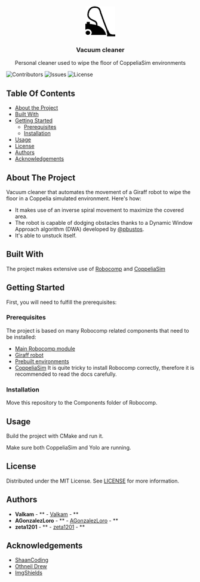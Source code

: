 <br/>
<p align="center">
  <a href="https://github.com/Valkam-Git/Coppelia-Vacuum-Cleaner">
    <img src="images/logo.png" alt="Logo" width="80" height="80">
  </a>

  <h3 align="center">Vacuum cleaner</h3>

  <p align="center">
    Personal cleaner used to wipe the floor of CoppeliaSim environments
  </p>
</p>

![Contributors](https://img.shields.io/github/contributors/Valkam-Git/Coppelia-Vacuum-Cleaner?color=dark-green) ![Issues](https://img.shields.io/github/issues/Valkam-Git/Coppelia-Vacuum-Cleaner) ![License](https://img.shields.io/github/license/Valkam-Git/Coppelia-Vacuum-Cleaner) 

## Table Of Contents

* [About the Project](#about-the-project)
* [Built With](#built-with)
* [Getting Started](#getting-started)
  * [Prerequisites](#prerequisites)
  * [Installation](#installation)
* [Usage](#usage)
* [License](#license)
* [Authors](#authors)
* [Acknowledgements](#acknowledgements)

## About The Project

Vacuum cleaner that automates the movement of a Giraff robot to wipe the floor in a Coppelia simulated environment.
Here's how:

* It makes use of an inverse spiral movement to maximize the covered area.
* The robot is capable of dodging obstacles thanks to a Dynamic Window Approach algorithm (DWA) developed by [@pbustos](https://github.com/pbustos).
* It's able to unstuck itself.

## Built With

The project makes extensive use of [Robocomp](https://github.com/robocomp/robocomp) and [CoppeliaSim](https://www.coppeliarobotics.com/)

## Getting Started

First, you will need to fulfill the prerequisites:

### Prerequisites

The project is based on many Robocomp related components that need to be installed:
 - [Main Robocomp module](https://github.com/robocomp/robocomp)
 - [Giraff robot](https://github.com/robocomp/robocomp-giraff)
 - [Prebuilt environments](https://github.com/pbustos/beta-robotica-class)
 - [CoppeliaSim](https://www.coppeliarobotics.com/)
It is quite tricky to install Robocomp correctly, therefore it is recommended to read the docs carefully.


### Installation

Move this repository to the Components folder of Robocomp.

## Usage

Build the project with CMake and run it.

Make sure both CoppeliaSim and Yolo are running.

## License

Distributed under the MIT License. See [LICENSE](https://github.com/Valkam-Git/Coppelia-Vacuum-Cleaner/blob/main/LICENSE.md) for more information.

## Authors

* **Valkam** - ** - [Valkam](https://github.com/Valkam-Git/) - **
* **AGonzalezLoro** - ** - [AGonzalezLoro](https://github.com/AGonzalezLoro) - **
* **zeta1201** - ** - [zeta1201](https://github.com/zeta1201) - **

## Acknowledgements

* [ShaanCoding](https://github.com/ShaanCoding/)
* [Othneil Drew](https://github.com/othneildrew/Best-README-Template)
* [ImgShields](https://shields.io/)
